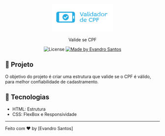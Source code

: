 <p align="center">
<img alt="logo" src="images/logo.png" width="200px"/>
</p>


<p align="center">Valide se CPF</p>

<p align="center">
  <img alt="License" src="https://img.shields.io/badge/license-MIT-191A1E">

  <a href="https://github.com/evandro-santos2020">
    <img alt="Made by Evandro Santos" src="https://img.shields.io/badge/Made%20by-Evandro%20Santos-191A1E">
  </a>


</p>


## 🚀 Projeto

O objetivo do projeto é criar uma estrutura que valide se o CPF é válido, para melhor confiabilidade de cadastramento.

## 🔧 Tecnologias

- HTML: Estrutura
- CSS: FlexBox e Responsividade

---

Feito com  ♥ by [Evandro Santos]
